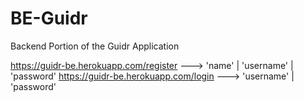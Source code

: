 # BE-Guidr
Backend Portion of the Guidr Application


https://guidr-be.herokuapp.com/register ---> 'name' | 'username' | 'password'
https://guidr-be.herokuapp.com/login    ---> 'username' | 'password'